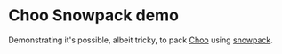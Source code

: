 # Choo Snowpack demo
Demonstrating it's possible, albeit tricky, to pack [Choo](https://choo.io) using [snowpack](https://snowpack.dev/).
